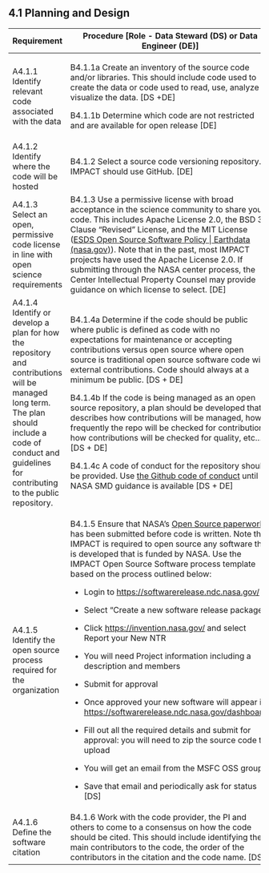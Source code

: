 ## **4.1 Planning and Design**

<table>
    <thead>
        <tr class="header">
            <th><strong>Requirement</strong></th>
            <th><strong>Procedure</strong> [Role - Data Steward (DS) or Data Engineer (DE)]</th>
        </tr>
    </thead>
    <tbody>
        <tr class="odd">
            <td>A4.1.1 Identify relevant code associated with the data</td>
            <td>
                <p>B4.1.1a Create an inventory of the source code and/or libraries. This should include code used to
                    create the data or code used to read, use, analyze or visualize the data. [DS +DE]</p>
                <p>B4.1.1b Determine which code are not restricted and are available for open release [DE]</p>
            </td>
        </tr>
        <tr class="even">
            <td>A4.1.2 Identify where the code will be hosted</td>
            <td>B4.1.2 Select a source code versioning repository. IMPACT should use GitHub. [DE]</td>
        </tr>
        <tr class="odd">
            <td>A4.1.3 Select an open, permissive code license in line with open science requirements</td>
            <td>B4.1.3 Use a permissive license with broad acceptance in the science community to share your code. This
                includes Apache License 2.0, the BSD 3-Clause “Revised” License, and the MIT License (<a
                    href="https://www.earthdata.nasa.gov/engage/open-data-services-and-software/esds-open-source-policy"><span
                        class="underline">ESDS Open Source Software Policy | Earthdata (nasa.gov)</span></a>). Note that
                in the past, most IMPACT projects have used the Apache License 2.0. If submitting through the NASA
                center process, the Center Intellectual Property Counsel may provide guidance on which license to
                select. [DE]</td>
        </tr>
        <tr class="even">
            <td>A4.1.4 Identify or develop a plan for how the repository and contributions will be managed long term.
                The plan should include a code of conduct and guidelines for contributing to the public repository.</td>
            <td>
                <p>B4.1.4a Determine if the code should be public where public is defined as code with no expectations
                    for maintenance or accepting contributions versus open source where open source is traditional open
                    source software code with external contributions. Code should always at a minimum be public. [DS +
                    DE]</p>
                <p>B4.1.4b If the code is being managed as an open source repository, a plan should be developed that
                    describes how contributions will be managed, how frequently the repo will be checked for
                    contributions, how contributions will be checked for quality, etc…[DS + DE]</p>
                <p>B4.1.4c A code of conduct for the repository should be provided. Use <a
                        href="https://docs.github.com/en/site-policy/github-terms/github-community-code-of-conduct"><span
                            class="underline">the Github code of conduct</span></a> until NASA SMD guidance is available
                    [DS + DE]</p>
            </td>
        </tr>
        <tr class="odd">
            <td>A4.1.5 Identify the open source process required for the organization</td>
            <td>
                <p>B4.1.5 Ensure that NASA’s <a href="https://code.nasa.gov/#/guide"><span class="underline">Open Source
                            paperwork</span></a> has been submitted before code is written. Note that IMPACT is required
                    to open source any software that is developed that is funded by NASA. Use the IMPACT Open Source
                    Software process template based on the process outlined below:</p>
                <ul>
                    <li>
                        <p>Login to <a href="https://softwarerelease.ndc.nasa.gov/"><span
                                    class="underline">https://softwarerelease.ndc.nasa.gov/</span></a></p>
                    </li>
                    <li>
                        <p>Select “Create a new software release package”</p>
                    </li>
                    <li>
                        <p>Click <a href="https://invention.nasa.gov/"><span
                                    class="underline">https://invention.nasa.gov/</span></a> and select Report your
                            New NTR</p>
                    </li>
                    <li>
                        <p>You will need Project information including a description and members</p>
                    </li>
                    <li>
                        <p>Submit for approval</p>
                    </li>
                    <li>
                        <p>Once approved your new software will appear in <a
                                href="https://softwarerelease.ndc.nasa.gov/dashboard/"><span
                                    class="underline">https://softwarerelease.ndc.nasa.gov/dashboard/</span></a></p>
                    </li>
                    <li>
                        <p>Fill out all the required details and submit for approval: you will need to zip the
                            source code to upload</p>
                    </li>
                    <li>
                        <p>You will get an email from the MSFC OSS group</p>
                    </li>
                    <li>
                        <p>Save that email and periodically ask for status [DS]</p>
                    </li>
                </ul>
            </td>
        </tr>
        <tr class="even">
            <td>A4.1.6 Define the software citation</td>
            <td>B4.1.6 Work with the code provider, the PI and others to come to a consensus on how the code should be
                cited. This should include identifying the main contributors to the code, the order of the contributors
                in the citation and the code name. [DS]</td>
        </tr>
    </tbody>
</table>
